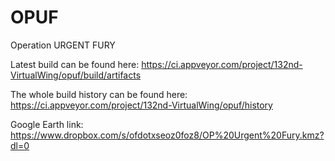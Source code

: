 # OPUF
Operation URGENT FURY


Latest build can be found here: https://ci.appveyor.com/project/132nd-VirtualWing/opuf/build/artifacts

The whole build history can be found here: https://ci.appveyor.com/project/132nd-VirtualWing/opuf/history

Google Earth link: https://www.dropbox.com/s/ofdotxseoz0foz8/OP%20Urgent%20Fury.kmz?dl=0